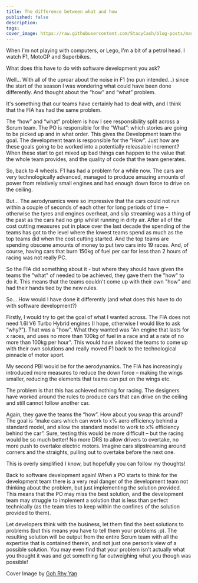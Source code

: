 ```yaml
---
title: The difference between what and how
published: false
description: 
tags: 
cover_image: https://raw.githubusercontent.com/StacyCash/blog-posts/master/agile/2021/what-and-how/images/cover-image.jpg?token=AIBLSG6ECV4HGHPIR2Y4J4TAG5YAM
---
```


When I'm not playing with computers, or Lego, I'm a bit of a petrol head. I watch F1, MotoGP and Superbikes.

What does this have to do with software development you ask?

Well... With all of the uproar about the noise in F1 (no pun intended...) since the start of the season I was wondering what could have been done differently. And thought about the “how” and “what” problem.

It's something that our teams have certainly had to deal with, and I think that the FIA has had the same problem.

The “how” and “what” problem is how I see responsibility split across a Scrum team. The PO is responsible for the “What”: which stories are going to be picked up and in what order. This gives the Development team the goal. The development team is responsible for the “How”. Just how are these goals going to be worked into a potentially releasable increment? When these start to get mixed up bad things can happen to the value that the whole team provides, and the quality of code that the team generates.

So, back to 4 wheels. F1 has had a problem for a while now. The cars are very technologically advanced, managed to produce amazing amounts of power from relatively small engines and had enough down force to drive on the ceiling.

But... The aerodynamics were so impressive that the cars could not run within a couple of seconds of each other for long periods of time – otherwise the tyres and engines overheat, and slip streaming was a thing of the past as the cars had no grip whilst running in dirty air. After all of the cost cutting measures put in place over the last decade the spending of the teams has got to the level where the lowest teams spend as much as the top teams did when the cost cutting started. And the top teams are spending obscene amounts of money to put two cars into 19 races. And, of course, having cars that burn 150kg of fuel per car for less than 2 hours of racing was not really PC.

So the FIA did something about it - but where they should have given the teams the "what" of needed to be achieved, they gave them the "how" to do it. This means that the teams couldn't come up with their own "how" and had their hands tied by the new rules.

So...  How would I have done it differently (and what does this have to do with software development?)

Firstly, I would try to get the goal of what I wanted across. The FIA does not need 1.6l V6 Turbo Hybrid engines (I hope, otherwise I would like to ask “why?”). That was a "how". What they wanted was "An engine that lasts for x races, and uses no more than 100kg of fuel in a race and at a rate of no more than 100kg per hour". This would have allowed the teams to come up with their own solutions and really moved F1 back to the technological pinnacle of motor sport.

My second PBI would be for the aerodynamics. The FIA has increasingly introduced more measures to reduce the down force – making the wings smaller, reducing the elements that teams can put on the wings etc.

The problem is that this has achieved nothing for racing. The designers have worked around the rules to produce cars that can drive on the ceiling and still cannot follow another car.

Again, they gave the teams the “how”. How about you swap this around? The goal is “make cars which can work to x% aero efficiency behind a standard model, and allow the standard model to work to x% efficiency behind the car”. Sure, testing this would be more difficult – but the racing would be so much better! No more DRS to allow drivers to overtake, no more push to overtake electric motors. Imagine cars slipstreaming around corners and the straights, pulling out to overtake before the next one.

This is overly simplified I know, but hopefully you can follow my thoughts!

Back to software development again! When a PO starts to think for the development team there is a very real danger of the development team not thinking about the problem, but just implementing the solution provided. This means that the PO may miss the best solution, and the development team may struggle to implement a solution that is less than perfect technically (as the team tries to keep within the confines of the solution provided to them).

Let developers think with the business, let them find the best solutions to problems (but this means you have to tell them your problems :p). The resulting solution will be output from the entire Scrum team with all the expertise that is contained therein, and not just one person’s view of a possible solution. You may even find that your problem isn’t actually what you thought it was and get something far outweighing what you though was possible!

Cover Image by [Goh Rhy Yan](https://unsplash.com/@gohrhyyan)

